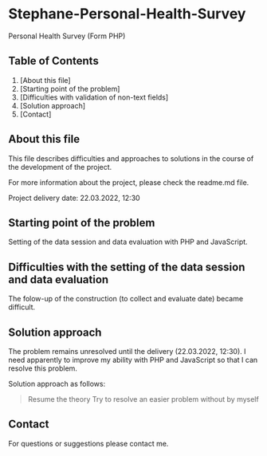 # Stephane-Personal-Health-Survey
Personal Health Survey (Form PHP)

## Table of Contents
1. [About this file]
2. [Starting point of the problem]
3. [Difficulties with validation of non-text fields]
4. [Solution approach]
5. [Contact]

## About this file

This file describes difficulties and approaches to solutions in the course of the development of the project.

For more information about the project, please check the readme.md file.

Project delivery date: 22.03.2022, 12:30

## Starting point of the problem

Setting of the data session and data evaluation with PHP and JavaScript.

## Difficulties with the setting of the data session and data evaluation

The folow-up of the construction (to collect and evaluate date) became difficult.

## Solution approach

The problem remains unresolved until the delivery (22.03.2022, 12:30). I need apparently to improve my ability with PHP and JavaScript so that I can resolve this problem.

Solution approach as follows:
> Resume the theory 
> Try to resolve an easier problem without by myself

## Contact

For questions or suggestions please contact me.

